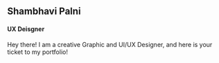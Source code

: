 ## Shambhavi Palni
#### UX Deisgner

Hey there! I am a creative Graphic and UI/UX Designer, and here is your ticket to my portfolio!